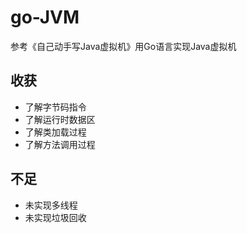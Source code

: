 # go-JVM
参考《自己动手写Java虚拟机》用Go语言实现Java虚拟机

## 收获
- 了解字节码指令
- 了解运行时数据区
- 了解类加载过程
- 了解方法调用过程

## 不足
- 未实现多线程
- 未实现垃圾回收
